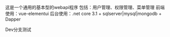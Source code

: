 <!--
 * @Descripttion: 
 * @version: 
 * @Author: Hawking
 * @Date: 2020-05-10 13:49:35
 * @LastEditors: Hawking
 * @LastEditTime: 2020-05-10 14:00:40
 -->
这是一个通用的基本型的webapi程序
包括：用户管理、权限管理、菜单管理
前端使用：vue-elementui
后台使用：.net core 3.1 + sqlserver|mysql|mongodb + Dapper

Dev分支测试